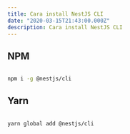 ```yaml
---
title: Cara install NestJS CLI
date: "2020-03-15T21:43:00.000Z"
description: Cara install NestJS CLI
---
```


## NPM

```bash

npm i -g @nestjs/cli

```

## Yarn

```bash

yarn global add @nestjs/cli

```
